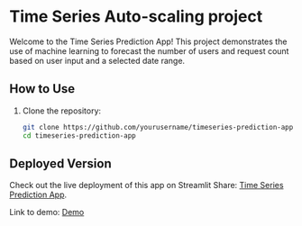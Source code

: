 # Time Series Auto-scaling project

Welcome to the Time Series Prediction App! This project demonstrates the use of machine learning to forecast the number of users and request count based on user input and a selected date range.

## How to Use

1. Clone the repository:
   ```bash
   git clone https://github.com/yourusername/timeseries-prediction-app.git
   cd timeseries-prediction-app
   ```

## Deployed Version

Check out the live deployment of this app on Streamlit Share: [Time Series Prediction App](https://gabin-ishimwe-ml-auto-scaling-project-app-wchym1.streamlit.app/).

Link to demo: [Demo](https://drive.google.com/file/d/1wLMi0AfVzNV_b7pUlzVq2D30gvGihIb1/view?usp=sharing)

